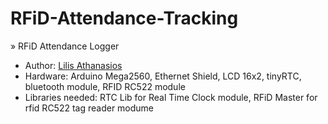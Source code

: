 # RFiD-Attendance-Tracking

» RFiD Attendance Logger
 *  Author: [Lilis Athanasios](https://www.linkedin.com/in/lithan)
 *  Hardware: Arduino Mega2560, Ethernet Shield, LCD 16x2, tinyRTC, bluetooth module, RFID RC522 module
 *	Libraries needed: RTC Lib for Real Time Clock module, RFiD Master for rfid RC522 tag reader modume
